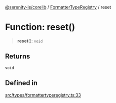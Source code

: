 [@serenity-is/corelib](../../../README.md) / [FormatterTypeRegistry](../README.md) / reset

# Function: reset()

> **reset**(): `void`

## Returns

`void`

## Defined in

[src/types/formattertyperegistry.ts:33](https://github.com/serenity-is/serenity/blob/master/packages/corelib/src/types/formattertyperegistry.ts#L33)
